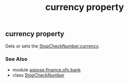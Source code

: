 ﻿---
title: currency property
second_title: Aspose.Finance for Python via .NET API References
description: 
type: docs
weight: 60
url: /python-net/aspose.finance.ofx.bank/stopchecknumber/currency/
is_root: false
---

## currency property


Gets or sets the [StopCheckNumber.currency](/finance/python-net/aspose.finance.ofx.bank/stopchecknumber#currency).

### See Also
* module [aspose.finance.ofx.bank](../../)
* class [StopCheckNumber](/finance/python-net/aspose.finance.ofx.bank/stopchecknumber)
